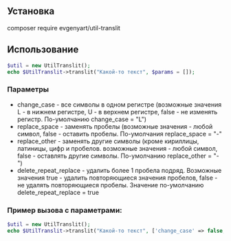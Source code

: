 ## Установка

composer require evgenyart/util-translit

## Использование

```php <?php  
$util = new UtilTranslit();
echo $UtilTranslit->translit("Какой-то текст", $params = []);
```    
    
 ### Параметры
 
 * change_case - все символы в одном регистре (возможные значения L - в нижнем регистре, U - в верхнем регистре, false - не изменять регистр. По-умолчанию change_case = "L")
 * replace_space - заменять пробелы (возможные значения - любой символ, false - оставить пробелы. По-умолчания replace_space  = "-"
 * replace_other - заменять другие символы (кроме кириллицы, латиницы, цифр и пробелов.  возможные значения - любой символ, false - оставлять другие символы. По-умолчанию replace_other = "-")
 * delete_repeat_replace - удалить более 1 пробела подряд. Возможные значения true - удалить повторяющиеся значения пробелов, false - не удалять повторяющиеся пробелы. Значение по-умолчанию delete_repeat_replace = true

### Пример вызова с параметрами:

```php <?php
$util = new UtilTranslit();
echo $UtilTranslit->translit("Какой-то текст", ['change_case' => false, 'replace_space' => false]);
```
    
    